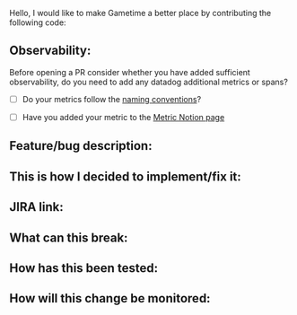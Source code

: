 Hello, I would like to make Gametime a better place by contributing the following code:

## Observability:
Before opening a PR consider whether you have added sufficient observability, do you need to add any datadog additional metrics or spans?

- [ ] Do your metrics follow the [naming conventions](https://www.notion.so/gametime/DataDog-Custom-Metrics-Usage-Naming-63c6d77879f94d04abe8fb7e14d43978?pvs=4#dcee7c9196be4a948010137927fc9337)?

- [ ] Have you added your metric to the [Metric Notion page](https://www.notion.so/gametime/aa13f1d2282a4914a88d1524e53f959f?v=9cd24e058bd8429e937dcd5bec9892b4?)

## Feature/bug description:

## This is how I decided to implement/fix it:

## JIRA link:

## What can this break:

## How has this been tested:

## How will this change be monitored:
